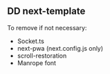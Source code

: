 ## DD next-template

To remove if not necessary:
- Socket.ts
- next-pwa (next.config.js only)
- scroll-restoration
- Manrope font